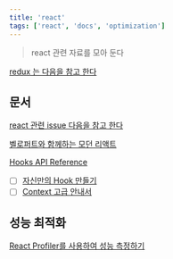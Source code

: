 ```yaml
---
title: 'react'
tags: ['react', 'docs', 'optimization']
---
```


> react 관련 자료를 모아 둔다

[redux 는 다음을 참고 한다](/redux)

## 문서

[react 관련 issue 다음을 참고 한다](/react-issue)

[벨로퍼트와 함께하는 모던 리액트](https://react.vlpt.us/)

[Hooks API Reference](https://ko.reactjs.org/docs/hooks-reference.html#usecontext)

-   [ ] [자신만의 Hook 만들기](https://ko.reactjs.org/docs/hooks-custom.html)
-   [ ] [Context 고급 안내서](https://ko.reactjs.org/docs/context.html)

## 성능 최적화

[React Profiler를 사용하여 성능 측정하기](https://medium.com/wantedjobs/react-profiler%EB%A5%BC-%EC%82%AC%EC%9A%A9%ED%95%98%EC%97%AC-%EC%84%B1%EB%8A%A5-%EC%B8%A1%EC%A0%95%ED%95%98%EA%B8%B0-5981dfb3d934)
